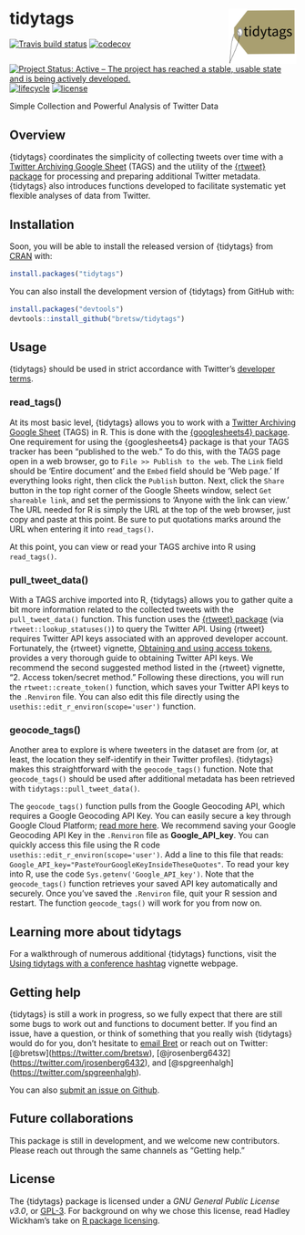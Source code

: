 
<!-- README.md is generated from README.Rmd. Please edit that file -->

# tidytags <img src="man/figures/tidytags-logo.png" align="right" width="120" />

[![Travis build
status](https://travis-ci.com/bretsw/tidytags.svg?branch=master)](https://travis-ci.com/bretsw/tidytags)
[![codecov](https://codecov.io/gh/bretsw/tidytags/branch/master/graph/badge.svg)](https://codecov.io/gh/bretsw/tidytags)
[![Project Status: Active – The project has reached a stable, usable
state and is being actively
developed.](https://www.repostatus.org/badges/latest/active.svg)](https://www.repostatus.org/#active)
[![lifecycle](https://img.shields.io/badge/lifecycle-maturing-blue.svg)](https://www.tidyverse.org/lifecycle/#maturing)
[![license](https://img.shields.io/badge/license-GPL3-9cf.svg)](https://www.gnu.org/licenses/gpl.html)

Simple Collection and Powerful Analysis of Twitter Data

## Overview

{tidytags} coordinates the simplicity of collecting tweets over time
with a [Twitter Archiving Google Sheet](https://tags.hawksey.info/)
(TAGS) and the utility of the [{rtweet} package](https://rtweet.info/)
for processing and preparing additional Twitter metadata. {tidytags}
also introduces functions developed to facilitate systematic yet
flexible analyses of data from Twitter.

## Installation

Soon, you will be able to install the released version of {tidytags}
from [CRAN](https://CRAN.R-project.org) with:

``` r
install.packages("tidytags")
```

You can also install the development version of {tidytags} from GitHub
with:

``` r
install.packages("devtools")
devtools::install_github("bretsw/tidytags")
```

## Usage

{tidytags} should be used in strict accordance with Twitter’s [developer
terms](https://developer.twitter.com/en/developer-terms/more-on-restricted-use-cases).

### read\_tags()

At its most basic level, {tidytags} allows you to work with a [Twitter
Archiving Google Sheet](https://tags.hawksey.info/) (TAGS) in R. This is
done with the [{googlesheets4}
package](https://CRAN.R-project.org/package=googlesheets4). One
requirement for using the {googlesheets4} package is that your TAGS
tracker has been “published to the web.” To do this, with the TAGS page
open in a web browser, go to `File >> Publish to the web`. The `Link`
field should be ‘Entire document’ and the `Embed` field should be ‘Web
page.’ If everything looks right, then click the `Publish` button. Next,
click the `Share` button in the top right corner of the Google Sheets
window, select `Get shareable link`, and set the permissions to ‘Anyone
with the link can view.’ The URL needed for R is simply the URL at the
top of the web browser, just copy and paste at this point. Be sure to
put quotations marks around the URL when entering it into `read_tags()`.

At this point, you can view or read your TAGS archive into R using
`read_tags()`.

### pull\_tweet\_data()

With a TAGS archive imported into R, {tidytags} allows you to gather
quite a bit more information related to the collected tweets with the
`pull_tweet_data()` function. This function uses the [{rtweet}
package](https://rtweet.info/) (via `rtweet::lookup_statuses()`) to
query the Twitter API. Using {rtweet} requires Twitter API keys
associated with an approved developer account. Fortunately, the {rtweet}
vignette, [Obtaining and using access
tokens](https://rtweet.info/articles/auth.html), provides a very
thorough guide to obtaining Twitter API keys. We recommend the second
suggested method listed in the {rtweet} vignette, “2. Access
token/secret method.” Following these directions, you will run the
`rtweet::create_token()` function, which saves your Twitter API keys to
the `.Renviron` file. You can also edit this file directly using the
`usethis::edit_r_environ(scope='user')` function.

### geocode\_tags()

Another area to explore is where tweeters in the dataset are from (or,
at least, the location they self-identify in their Twitter profiles).
{tidytags} makes this straightforward with the `geocode_tags()`
function. Note that `geocode_tags()` should be used after additional
metadata has been retrieved with `tidytags::pull_tweet_data()`.

The `geocode_tags()` function pulls from the Google Geocoding API, which
requires a Google Geocoding API Key. You can easily secure a key through
Google Cloud Platform; [read more
here](https://developers.google.com/maps/documentation/geocoding/get-api-key).
We recommend saving your Google Geocoding API Key in the `.Renviron`
file as **Google\_API\_key**. You can quickly access this file using the
R code `usethis::edit_r_environ(scope='user')`. Add a line to this file
that reads: `Google_API_key="PasteYourGoogleKeyInsideTheseQuotes"`. To
read your key into R, use the code `Sys.getenv('Google_API_key')`. Note
that the `geocode_tags()` function retrieves your saved API key
automatically and securely. Once you’ve saved the `.Renviron` file, quit
your R session and restart. The function `geocode_tags()` will work for
you from now on.

## Learning more about tidytags

For a walkthrough of numerous additional {tidytags} functions, visit the
[Using tidytags with a conference
hashtag](https://bretsw.github.io/tidytags/articles/tidytags-with-conf-hashtags.html)
vignette webpage.

## Getting help

{tidytags} is still a work in progress, so we fully expect that there
are still some bugs to work out and functions to document better. If you
find an issue, have a question, or think of something that you really
wish {tidytags} would do for you, don’t hesitate to [email
Bret](mailto:bret@bretsw.com) or reach out on Twitter:
\[@bretsw\](<https://twitter.com/bretsw>),
\[@jrosenberg6432\](<https://twitter.com/jrosenberg6432>), and
\[@spgreenhalgh\](<https://twitter.com/spgreenhalgh>).

You can also [submit an issue on
Github](https://github.com/bretsw/tidytags/issues/).

## Future collaborations

This package is still in development, and we welcome new contributors.
Please reach out through the same channels as “Getting help.”

## License

The {tidytags} package is licensed under a *GNU General Public License
v3.0*, or [GPL-3](https://choosealicense.com/licenses/lgpl-3.0/). For
background on why we chose this license, read Hadley Wickham’s take on
[R package licensing](http://r-pkgs.had.co.nz/description.html#license).

